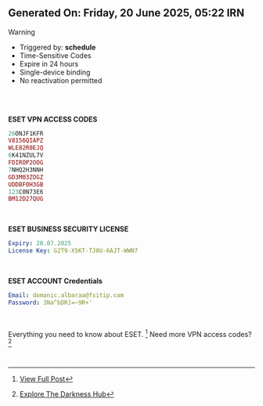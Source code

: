 
#
## Generated On: Friday, 20 June 2025, 05:22 IRN

> [!WARNING]
>
> - Triggered by: **schedule**
> - Time-Sensitive Codes
> - Expire in 24 hours
> - Single-device binding
> - No reactivation permitted <br><br/>

<br/>

**ESET VPN ACCESS CODES**

```ruby
26ONJF1KFR
V8156QIAPZ
WLE82R0EJQ
6K41NZUL7V
FDIROP2OOG
7NHQ2H3NNH
GD3M03ZOGZ
UDDBF0H3GB
123C0N73E6
BM12D27QUG
```

<br/>

**ESET BUSINESS SECURITY LICENSE**

```yml
Expiry: 20.07.2025
License Key: G2T9-X5KT-TJ8U-6AJT-WWN7
```

<br/>

**ESET ACCOUNT Credentials**

```yml
Email: domanic.albaraa@fsitip.com
Password: 3Na^bDR]=~9R+'
```

<br/>

Everything you need to know about ESET. [^1]
Need more VPN access codes? [^2]

<br/>

[^1]: [View Full Post](https://t.me/F_NiREvil/2113)
[^2]: [Explore The Darkness Hub](https://t.me/Eset_key_trial)
